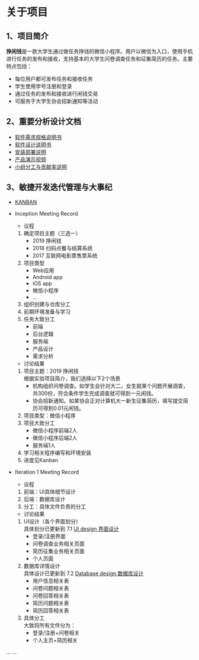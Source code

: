 # 关于项目


## 1、项目简介
**挣闲钱**是一款大学生通过做任务挣钱的微信小程序。用户以微信为入口，使用手机进行任务的发布和接收，支持基本的大学生问卷调查任务和征集简历的任务。主要特点包括：  
- 每位用户都可发布任务和接收任务  
- 学生使用学号注册和登录  
- 通过任务的发布和接收进行闲钱交易  
- 可服务于大学生协会招新通知等活动  

## 2、重要分析设计文档
- [软件需求规格说明书 ](01-01-SRS)
- [软件设计说明书](01-02-SDS)
- [安装部署说明](01-03-setup)
- [产品演示视频](09-01-video)
- [小组分工与贡献率说明](X5-teamwork-profile)

## 3、敏捷开发迭代管理与大事纪

* [KANBAN](https://github.com/orgs/SSASGroup/projects)

* Inception Meeting Record
    - 议程
    1. 确定项目主题（三选一）
        - 2019 挣闲钱
        - 2018 扫码点餐与结算系统
        - 2017 互联网电影票售票系统
    2. 项目类型	
        - Web应用
        - Android app
        - iOS app
        - 微信小程序
        - ...
    3. 组织创建与仓库分工
    4. 前期环境准备与学习
    5. 任务大致分工
        - 前端
        - 后台逻辑
        - 服务端
        - 产品设计
        - 需求分析

    - 讨论结果
    1. 项目主题：2019 挣闲钱  
    根据实验项目简介，我们选择以下2个场景
        - 机构组织问卷调查。如学生会针对大二，女生就某个问题开展调查，共300份，符合条件学生完成调查就可得到一元闲钱。
        - 协会招新通知。如某协会正对计算机大一新生征集简历，填写提交简历可得到0.01元闲钱。
    2. 项目类型：微信小程序
    3. 项目大致分工
        - 微信小程序前端2人
        - 微信小程序后端2人
        - 服务端1人
    4. 学习相关程序编写和环境安装
    5. 进度见Kanban

* Iteration 1 Meeting Record
    - 议程
    1. 前端：UI具体细节设计
    2. 后端：数据库设计
    3. 分工：具体文件负责的分工

    - 讨论结果
    1. UI设计（各个界面划分）  
    具体划分已更新到 7.1 [UI design 界面设计](07-01-ui-design)
        - 登录/注册界面
        - 问卷调查业务相关页面
        - 简历征集业务相关页面
        - 个人页面
    2. 数据库详情设计  
    具体设计已更新到 7.2 [Database design 数据库设计](07-02-database-design)
        - 用户信息相关表
        - 问卷问题相关表
        - 问卷回答相关表
        - 简历问题相关表
        - 简历回答相关表
    3. 具体分工  
    大致将所有文件分为：
        - 登录/注册+问卷相关
        - 个人主页+简历相关  

... ...